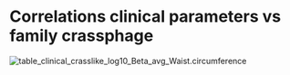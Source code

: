 # Correlations clinical parameters vs family crassphage

![table_clinical_crasslike_log10_Beta_avg_Waist.circumference](/Users/luigui/Documents/mel_crassphage_2022/11_corr_spearman_crassfam_clinical/01_spearman_clinical_log10/table_clinical_crasslike_log10_Beta_avg_Waist.circumference.png)
